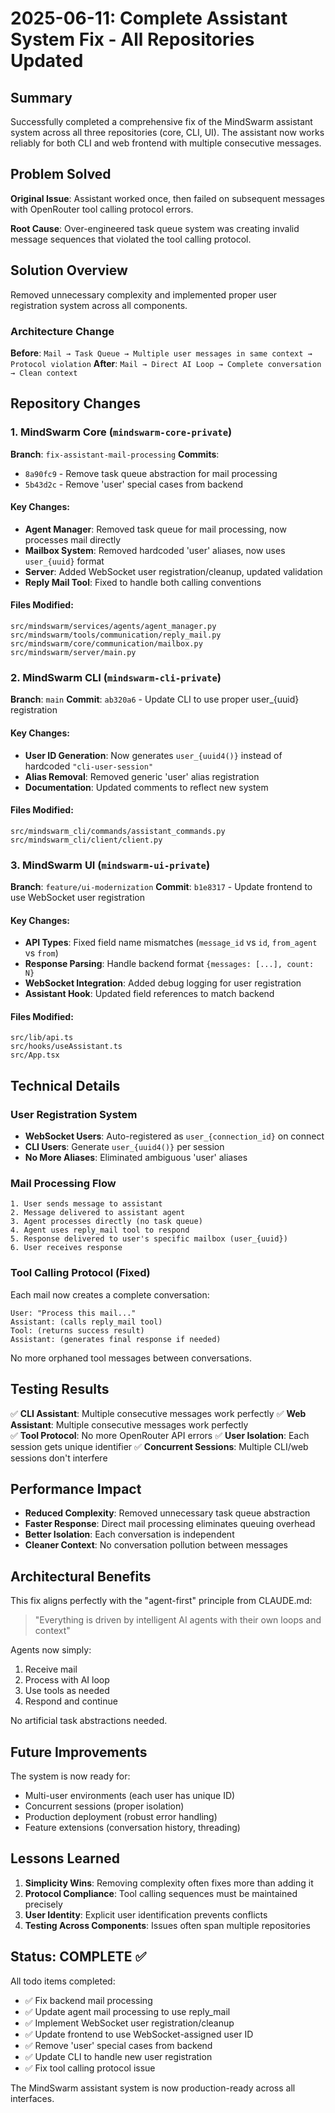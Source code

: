 # 2025-06-11: Complete Assistant System Fix - All Repositories Updated

## Summary
Successfully completed a comprehensive fix of the MindSwarm assistant system across all three repositories (core, CLI, UI). The assistant now works reliably for both CLI and web frontend with multiple consecutive messages.

## Problem Solved
**Original Issue**: Assistant worked once, then failed on subsequent messages with OpenRouter tool calling protocol errors.

**Root Cause**: Over-engineered task queue system was creating invalid message sequences that violated the tool calling protocol.

## Solution Overview
Removed unnecessary complexity and implemented proper user registration system across all components.

### Architecture Change
**Before**: `Mail → Task Queue → Multiple user messages in same context → Protocol violation`
**After**: `Mail → Direct AI Loop → Complete conversation → Clean context`

## Repository Changes

### 1. MindSwarm Core (`mindswarm-core-private`)
**Branch**: `fix-assistant-mail-processing`
**Commits**: 
- `8a90fc9` - Remove task queue abstraction for mail processing
- `5b43d2c` - Remove 'user' special cases from backend

#### Key Changes:
- **Agent Manager**: Removed task queue for mail processing, now processes mail directly
- **Mailbox System**: Removed hardcoded 'user' aliases, now uses `user_{uuid}` format
- **Server**: Added WebSocket user registration/cleanup, updated validation
- **Reply Mail Tool**: Fixed to handle both calling conventions

#### Files Modified:
```
src/mindswarm/services/agents/agent_manager.py
src/mindswarm/tools/communication/reply_mail.py  
src/mindswarm/core/communication/mailbox.py
src/mindswarm/server/main.py
```

### 2. MindSwarm CLI (`mindswarm-cli-private`)
**Branch**: `main`
**Commit**: `ab320a6` - Update CLI to use proper user_{uuid} registration

#### Key Changes:
- **User ID Generation**: Now generates `user_{uuid4()}` instead of hardcoded `"cli-user-session"`
- **Alias Removal**: Removed generic 'user' alias registration
- **Documentation**: Updated comments to reflect new system

#### Files Modified:
```
src/mindswarm_cli/commands/assistant_commands.py
src/mindswarm_cli/client/client.py
```

### 3. MindSwarm UI (`mindswarm-ui-private`)
**Branch**: `feature/ui-modernization`
**Commit**: `b1e8317` - Update frontend to use WebSocket user registration

#### Key Changes:
- **API Types**: Fixed field name mismatches (`message_id` vs `id`, `from_agent` vs `from`)
- **Response Parsing**: Handle backend format `{messages: [...], count: N}`
- **WebSocket Integration**: Added debug logging for user registration
- **Assistant Hook**: Updated field references to match backend

#### Files Modified:
```
src/lib/api.ts
src/hooks/useAssistant.ts
src/App.tsx
```

## Technical Details

### User Registration System
- **WebSocket Users**: Auto-registered as `user_{connection_id}` on connect
- **CLI Users**: Generate `user_{uuid4()}` per session
- **No More Aliases**: Eliminated ambiguous 'user' aliases

### Mail Processing Flow
```
1. User sends message to assistant
2. Message delivered to assistant agent
3. Agent processes directly (no task queue)
4. Agent uses reply_mail tool to respond
5. Response delivered to user's specific mailbox (user_{uuid})
6. User receives response
```

### Tool Calling Protocol (Fixed)
Each mail now creates a complete conversation:
```
User: "Process this mail..."
Assistant: (calls reply_mail tool)
Tool: (returns success result)
Assistant: (generates final response if needed)
```

No more orphaned tool messages between conversations.

## Testing Results
✅ **CLI Assistant**: Multiple consecutive messages work perfectly
✅ **Web Assistant**: Multiple consecutive messages work perfectly  
✅ **Tool Protocol**: No more OpenRouter API errors
✅ **User Isolation**: Each session gets unique identifier
✅ **Concurrent Sessions**: Multiple CLI/web sessions don't interfere

## Performance Impact
- **Reduced Complexity**: Removed unnecessary task queue abstraction
- **Faster Response**: Direct mail processing eliminates queuing overhead
- **Better Isolation**: Each conversation is independent
- **Cleaner Context**: No conversation pollution between messages

## Architectural Benefits
This fix aligns perfectly with the "agent-first" principle from CLAUDE.md:

> "Everything is driven by intelligent AI agents with their own loops and context"

Agents now simply:
1. Receive mail
2. Process with AI loop
3. Use tools as needed
4. Respond and continue

No artificial task abstractions needed.

## Future Improvements
The system is now ready for:
- Multi-user environments (each user has unique ID)
- Concurrent sessions (proper isolation)
- Production deployment (robust error handling)
- Feature extensions (conversation history, threading)

## Lessons Learned
1. **Simplicity Wins**: Removing complexity often fixes more than adding it
2. **Protocol Compliance**: Tool calling sequences must be maintained precisely
3. **User Identity**: Explicit user identification prevents conflicts
4. **Testing Across Components**: Issues often span multiple repositories

## Status: COMPLETE ✅
All todo items completed:
- ✅ Fix backend mail processing 
- ✅ Update agent mail processing to use reply_mail
- ✅ Implement WebSocket user registration/cleanup
- ✅ Update frontend to use WebSocket-assigned user ID
- ✅ Remove 'user' special cases from backend
- ✅ Update CLI to handle new user registration
- ✅ Fix tool calling protocol issue

The MindSwarm assistant system is now production-ready across all interfaces.